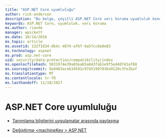 ```yaml
---
title: "ASP.NET Core uyumluluğu"
author: rick-anderson
description: "Bu belge, çeşitli ASP.NET Core veri koruma uyumluluk konuları için içindekiler tablosu olarak görev yapar."
keywords: ASP.NET Core, uyumluluk, veri koruma
ms.author: riande
manager: wpickett
ms.date: 10/14/2016
ms.topic: article
ms.assetid: 132f1834-db4c-4874-af6f-9a57cc0a8e83
ms.technology: aspnet
ms.prod: asp.net-core
uid: security/data-protection/compatibility/index
ms.openlocfilehash: 5031974e39a03eab5a843fab1e9f5ed40741a768
ms.sourcegitcommit: 9a9483aceb34591c97451997036a9120c3fe2baf
ms.translationtype: MT
ms.contentlocale: tr-TR
ms.lasthandoff: 11/10/2017
---
```

# <a name="compatibility-in-aspnet-core"></a>ASP.NET Core uyumluluğu

* [Tanımlama bilgilerini uygulamalar arasında paylaşma](cookie-sharing.md)

* [Değiştirme \<machineKey > ASP.NET](replacing-machinekey.md)
